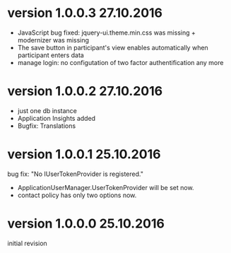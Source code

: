 # version 1.0.0.3 27.10.2016
- JavaScript bug fixed: jquery-ui.theme.min.css was missing + modernizer was missing
- The save button in participant's view enables automatically when participant enters data
- manage login: no configutation of two factor  authentification any more
# version 1.0.0.2 27.10.2016
- just one db instance
- Application Insights added
- Bugfix: Translations
# version 1.0.0.1 25.10.2016
bug fix: "No IUserTokenProvider is registered."
- ApplicationUserManager.UserTokenProvider will be set now.
- contact policy has only two options now.
# version 1.0.0.0 25.10.2016
initial revision